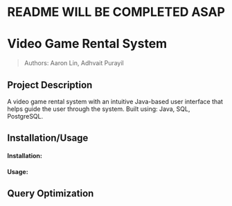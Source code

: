 # README WILL BE COMPLETED ASAP

# Video Game Rental System

> Authors: Aaron Lin, Adhvait Purayil

## Project Description
A video game rental system with an intuitive Java-based user interface that helps guide the user through the system. Built using: Java, SQL, PostgreSQL.

## Installation/Usage

#### Installation:

#### Usage:

## Query Optimization
